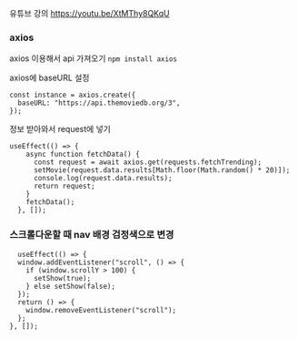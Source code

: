 유튜브 강의 https://youtu.be/XtMThy8QKqU

### axios
axios 이용해서 api 가져오기 
`npm install axios`


axios에 baseURL 설정
```
const instance = axios.create({
  baseURL: "https://api.themoviedb.org/3",
});
```
정보 받아와서 request에 넣기
```
useEffect(() => {
    async function fetchData() {
      const request = await axios.get(requests.fetchTrending);
      setMovie(request.data.results[Math.floor(Math.random() * 20)]);
      console.log(request.data.results);
      return request;
    }
    fetchData();
  }, []);
  ```
  
  ### 스크롤다운할 때 nav 배경 검정색으로 변경
  ```
    useEffect(() => {
    window.addEventListener("scroll", () => {
      if (window.scrollY > 100) {
        setShow(true);
      } else setShow(false);
    });
    return () => {
      window.removeEventListener("scroll");
    };
  }, []);
  ```
  
 
